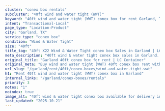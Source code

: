```yaml
---
cluster: "conex box rentals"
subcluster: "40ft wind and water tight (WWT)"
keyword: "40ft wind and water tight (WWT) conex box for rent Garland, TX"
intent: "Transactional-Local"
page_type: "Location-Product"
city: "Garland, TX"
service_type: "conex box"
condition: "Wind & Water Tight"
size: "40ft"
title_tag: "40ft X22 Wind & Water Tight conex box Sales in Garland | LC Container"
meta_description: "40ft wind & water tight conex box sales in Garland. Fast delivery, competitive pricing. Serving conex boxes area. Quote ID: DPK. Call (214) 524-4168 for your free quote today."
original_title: "Garland 40ft conex box for rent | LC Container"
original_meta: "Buy wind and water tight (WWT) 40ft conex box rent with local delivery in Garland, TX. LC Container — local Since 2003. Request a fast quote today."
url_slug: "/garland/rent/40ft/conex-boxes/wind-and-water-tight-wwt"
h1: "Rent 40ft wind and water tight (WWT) conex box in Garland"
internal_links: "/garland/conex-boxes/rentals"
priority: 3
notes: "1"
noindex: true
image_alt: "40ft wind & water tight conex box available for delivery in Garland"
last_updated: "2025-10-21"
---
```


<!-- TODO: Add unique city/inventory copy, images, and internal links here. -->
